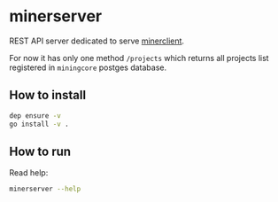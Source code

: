 # minerserver

REST API server dedicated to serve [minerclient](https://github.com/boomstarternetwork/minerclient).

For now it has only one method `/projects` which returns all projects
list registered in `miningcore` postges database.

## How to install

```bash
dep ensure -v
go install -v .
```

## How to run

Read help:

```bash
minerserver --help
```